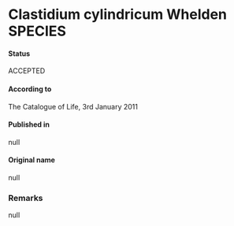 Clastidium cylindricum Whelden SPECIES
=======

#### Status
ACCEPTED

#### According to
The Catalogue of Life, 3rd January 2011

#### Published in
null

#### Original name
null

### Remarks
null